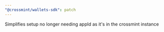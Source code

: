 ```yaml
---
"@crossmint/wallets-sdk": patch
---
```


Simplifies setup no longer needing appId as it's in the crossmint instance
